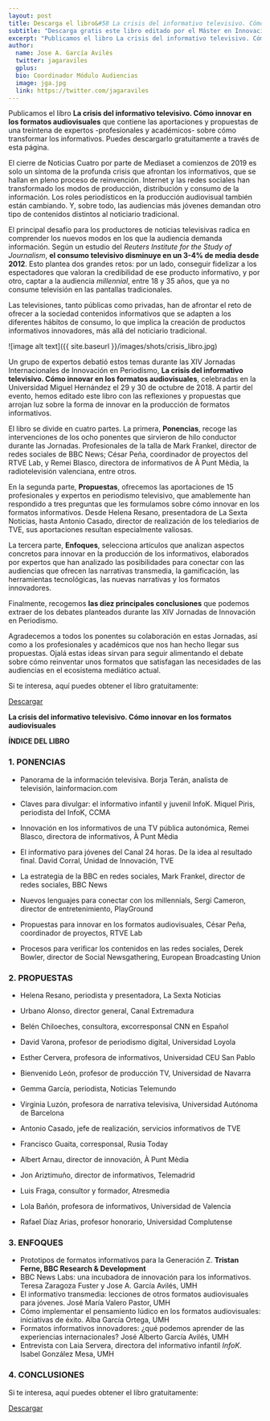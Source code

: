 ```yaml
---
layout: post
title: Descarga el libro&#58 La crisis del informativo televisivo. Cómo innovar en los formatos audiovisuales
subtitle: "Descarga gratis este libro editado por el Máster en Innovación en Periodismo"
excerpt: "Publicamos el libro La crisis del informativo televisivo. Cómo innovar en los formatos audiovisuales que contiene las aportaciones y propuestas de una treintena de expertos -profesionales y académicos- sobre cómo transformar los informativos. Puedes descargarlo gratuitamente a través de esta página."
author:
  name: Jose A. García Avilés
  twitter: jagaraviles
  gplus:  
  bio: Coordinador Módulo Audiencias
  image: jga.jpg
  link: https://twitter.com/jagaraviles
---
```

Publicamos el libro **La crisis del informativo televisivo. Cómo innovar en los formatos audiovisuales** que contiene las aportaciones y propuestas de una treintena de expertos -profesionales y académicos- sobre cómo transformar los informativos. Puedes descargarlo gratuitamente a través de esta página.

El cierre de Noticias Cuatro por parte de Mediaset a comienzos de 2019 es solo un síntoma de la profunda crisis que afrontan los informativos, que se hallan en pleno proceso de reinvención. Internet y las redes sociales han transformado los modos de producción, distribución y consumo de la información. Los roles periodísticos en la producción audiovisual también están cambiando. Y, sobre todo, las audiencias más jóvenes demandan otro tipo de contenidos distintos al noticiario tradicional. 

El principal desafío para los productores de noticias televisivas radica en comprender los nuevos modos en los que la audiencia demanda información. Según un estudio del *Reuters Institute for the Study of Journalism*, **el consumo televisivo disminuye en un 3-4% de media desde 2012**. Esto plantea dos grandes retos: por un lado, conseguir fidelizar a los espectadores que valoran la credibilidad de ese producto informativo, y por otro, captar a la audiencia *millennial*, entre 18 y 35 años, que ya no consume televisión en las pantallas tradicionales.

Las televisiones, tanto públicas como privadas, han de afrontar el reto de ofrecer a la sociedad contenidos informativos que se adapten a los diferentes hábitos de consumo, lo que implica la creación de productos informativos innovadores, más allá del noticiario tradicional. 

![image alt text]({{ site.baseurl }}/images/shots/crisis_libro.jpg)

Un grupo de expertos debatió estos temas durante las XIV Jornadas Internacionales de Innovación en Periodismo, **La crisis del informativo televisivo. Cómo innovar en los formatos audiovisuales**, celebradas en la Universidad Miguel Hernández el 29 y 30 de octubre de 2018. A partir del evento, hemos editado este libro con las reflexiones y propuestas que arrojan luz sobre la forma de innovar en la producción de formatos informativos.

El libro se divide en cuatro partes. La primera, **Ponencias**, recoge las intervenciones de los ocho ponentes que sirvieron de hilo conductor durante las Jornadas. Profesionales de la talla de Mark Frankel, director de redes sociales de BBC News; César Peña, coordinador de proyectos del RTVE Lab, y Remei Blasco, directora de informativos de À Punt Mèdia, la radiotelevisión valenciana, entre otros.

En la segunda parte, **Propuestas**, ofrecemos las aportaciones de 15 profesionales y expertos en periodismo televisivo, que amablemente han respondido a tres preguntas que les formulamos sobre cómo innovar en los formatos informativos. Desde Helena Resano, presentadora de La Sexta Noticias, hasta Antonio Casado, director de realización de los telediarios de TVE, sus aportaciones resultan especialmente valiosas. 

La tercera parte, **Enfoques**, selecciona artículos que analizan aspectos concretos para innovar en la producción de los informativos, elaborados por expertos que han analizado las posibilidades para conectar con las audiencias que ofrecen las narrativas transmedia, la gamificación, las herramientas tecnológicas, las nuevas narrativas y los formatos innovadores.

Finalmente, recogemos **las diez principales conclusiones** que podemos extraer de los debates planteados durante las XIV Jornadas de Innovación en Periodismo.

Agradecemos a todos los ponentes su colaboración en estas Jornadas, así como a los profesionales y académicos que nos han hecho llegar sus propuestas.  Ojalá estas ideas sirvan para seguir alimentando el debate sobre cómo reinventar unos formatos que satisfagan las necesidades de las audiencias en el ecosistema mediático actual.

Si te interesa, aquí puedes obtener el libro gratuitamente:

<a href="https://forms.gle/LogmcEhSTBAPL4Ek9" class="btn btn-primary btn-lg btn-block" target="_blank">Descargar</a>

**La crisis del informativo televisivo. Cómo innovar en los formatos audiovisuales**

**ÍNDICE DEL LIBRO**

### 1. PONENCIAS

- Panorama de la información televisiva. Borja Terán, analista de televisión, lainformacion.com

- Claves para divulgar: el informativo infantil y juvenil InfoK. Miquel Piris, periodista del InfoK, CCMA

- Innovación en los informativos de una TV pública autonómica, Remei Blasco, directora de informativos, À Punt Mèdia

- El informativo para jóvenes del Canal 24 horas. De la idea al resultado final. David Corral, Unidad de Innovación, TVE

- La estrategia de la BBC en redes sociales, Mark Frankel, director de redes sociales, BBC News

- Nuevos lenguajes para conectar con los millennials, Sergi Cameron, director de entretenimiento, PlayGround

- Propuestas para innovar en los formatos audiovisuales, César Peña, coordinador de proyectos, RTVE Lab

- Procesos para verificar los contenidos en las redes sociales, Derek Bowler, director de Social Newsgathering, European Broadcasting Union

### 2. PROPUESTAS

- Helena Resano, periodista y presentadora, La Sexta Noticias 

- Urbano Alonso, director general, Canal Extremadura 

- Belén Chiloeches, consultora, excorresponsal CNN en Español

- David Varona, profesor de periodismo digital, Universidad Loyola 

- Esther Cervera, profesora de informativos, Universidad CEU San Pablo

- Bienvenido León, profesor de producción TV, Universidad de Navarra 

- Gemma García, periodista, Noticias Telemundo

- Virginia Luzón, profesora de narrativa televisiva, Universidad Autónoma de Barcelona 

- Antonio Casado, jefe de realización, servicios informativos de TVE 

- Francisco Guaita, corresponsal, Rusia Today

- Albert Arnau, director de innovación, À Punt Mèdia

- Jon Ariztimuño, director de informativos, Telemadrid

- Luis Fraga, consultor y formador, Atresmedia

- Lola Bañón, profesora de informativos, Universidad de Valencia

- Rafael Díaz Arias, profesor honorario, Universidad Complutense

### 3. ENFOQUES

- Prototipos de formatos informativos para la Generación Z. **Tristan Ferne, BBC Research & Development**
- BBC News Labs: una incubadora de innovación para los informativos. Teresa Zaragoza Fuster y Jose A. García Avilés, UMH
- El informativo transmedia: lecciones de otros formatos audiovisuales para jóvenes. José María Valero Pastor, UMH
- Cómo implementar el pensamiento lúdico en los formatos audiovisuales: iniciativas de éxito. Alba García Ortega, UMH
- Formatos informativos innovadores: ¿qué podemos aprender de las experiencias internacionales? José Alberto García Avilés, UMH
- Entrevista con Laia Servera, directora del informativo infantil *InfoK*. Isabel González Mesa, UMH

### 4. CONCLUSIONES

Si te interesa, aquí puedes obtener el libro gratuitamente:

<a href="https://forms.gle/LogmcEhSTBAPL4Ek9" class="btn btn-primary btn-lg btn-block" target="_blank">Descargar</a>